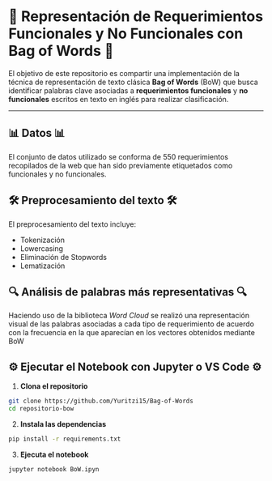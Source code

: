 # 🎯 Representación de Requerimientos Funcionales y No Funcionales con Bag of Words 🎯

El objetivo de este repositorio es compartir una implementación de la técnica de representación de texto clásica **Bag of Words** (BoW) que busca identificar palabras clave asociadas a **requerimientos funcionales** y **no funcionales** escritos en texto en inglés para realizar clasificación. 

---


## 📊 Datos 📊

El conjunto de datos utilizado se conforma de 550 requerimientos recopilados de la web que han sido previamente etiquetados como funcionales y no funcionales.


## 🛠️ Preprocesamiento del texto 🛠️

El preprocesamiento del texto incluye: 
- Tokenización
- Lowercasing 
- Eliminación de Stopwords 
- Lematización 

## 🔍 Análisis de palabras más representativas 🔍
Haciendo uso de la biblioteca _Word Cloud_ se realizó una representación visual de las palabras asociadas a cada tipo de requerimiento de acuerdo con la frecuencia en la que aparecían en los vectores obtenidos mediante BoW 

## ⚙️ Ejecutar el Notebook con Jupyter o VS Code ⚙️
1. **Clona el repositorio** 
 ```bash
 git clone https://github.com/Yuritzi15/Bag-of-Words
 cd repositorio-bow
```


2. **Instala las dependencias**
 ```bash
 pip install -r requirements.txt
```

3. **Ejecuta el notebook**
 ```bash
 jupyter notebook BoW.ipyn
 ```
